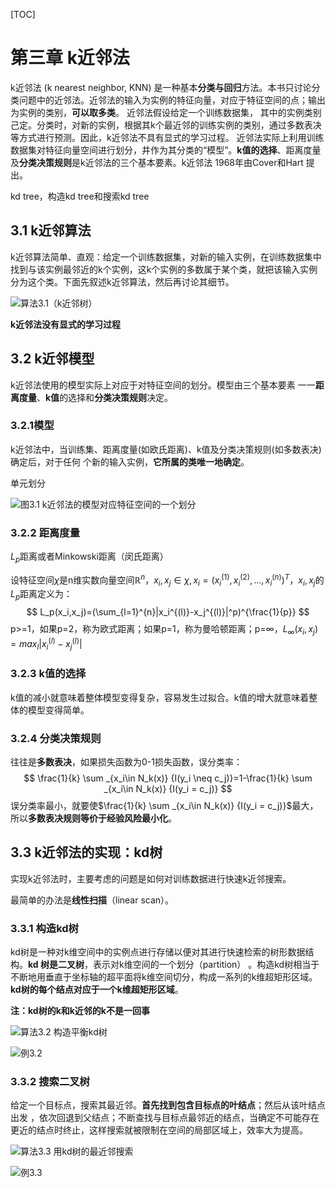 [TOC]



# 第三章 k近邻法

k近邻法 (k nearest neighbor, KNN) 是一种基本**分类与回归**方法。本书只讨论分类问题中的近邻法。近邻法的输入为实例的特征向量，对应于特征空间的点；输出为实例的类别，**可以取多类**。 近邻法假设给定一个训练数据集， 其中的实例类别己定。分类时，对新的实例，根据其k个最近邻的训练实例的类别，通过多数表决
等方式进行预测。因此，k近邻法不具有显式的学习过程。 近邻法实际上利用训练数据集对特征向量空间进行划分，井作为其分类的“模型”。**k值的选择**、距离度量及**分类决策规则**是k近邻法的三个基本要素。k近邻法 1968年由Cover和Hart 提出。

kd tree，构造kd tree和搜索kd tree

## 3.1 k近邻算法

k近邻算法简单、直观：给定一个训练数据集，对新的输入实例，在训练数据集中找到与该实例最邻近的k个实例，这k个实例的多数属于某个类，就把该输入实例分为这个类。下面先叙述k近邻算法，然后再讨论其细节。

![算法3.1（k近邻树）](https://raw.githubusercontent.com/DRosemei/statistical_learing_methods/master/imgs/%E7%AE%97%E6%B3%953.1.PNG)

**k近邻法没有显式的学习过程**



## 3.2 k近邻模型

k近邻法使用的模型实际上对应于对特征空间的划分。模型由三个基本要素 一一**距离度量**、**k值**的选择和**分类决策规则**决定。



### 3.2.1模型

k近邻法中，当训练集、距离度量(如欧氏距离)、k值及分类决策规则(如多数表决)确定后，对于任何 个新的输入实例，**它所属的类唯一地确定**。 

单元划分

![图3.1 k近邻法的模型对应特征空间的一个划分](https://raw.githubusercontent.com/DRosemei/statistical_learing_methods/master/imgs/%E5%9B%BE3.1.PNG)



### 3.2.2 距离度量

$L_p$距离或者Minkowski距离（闵氏距离）

设特征空间$\chi$是n维实数向量空间$\mathbb{R}^n$，$x_i,x_j \in \chi, x_i=(x_i^{(1)},x_i^{(2)},...,x_i^{(n)})^T$，$x_i,x_j$的$L_p$距离定义为：
$$
L_p(x_i,x_j)=(\sum_{l=1}^{n}|x_i^{(l)}-x_j^{(l)}|^p)^{\frac{1}{p}}
$$
p>=1，如果p=2，称为欧式距离；如果p=1，称为曼哈顿距离；p=∞，$L_\infty(x_i,x_j)=max_l |x_i^{(l)}-x_j^{(l)}|$



### 3.2.3 k值的选择

k值的减小就意味着整体模型变得复杂，容易发生过拟合。k值的增大就意味着整体的模型变得简单。



### 3.2.4 分类决策规则

往往是**多数表决**，如果损失函数为0-1损失函数，误分类率：
$$
\frac{1}{k} \sum _{x_i\in N_k(x)} {I(y_i \neq c_j)}=1-\frac{1}{k} \sum _{x_i\in N_k(x)} {I(y_i = c_j)}
$$
误分类率最小，就要使$\frac{1}{k} \sum _{x_i\in N_k(x)} {I(y_i = c_j)}$最大，所以**多数表决规则等价于经验风险最小化**。



## 3.3 k近邻法的实现：kd树

实现k近邻法时，主要考虑的问题是如何对训练数据进行快速k近邻搜索。

最简单的办法是**线性扫描**（linear scan）。



### 3.3.1 构造kd树

kd树是一种对k维空间中的实例点进行存储以便对其进行快速检索的树形数据结构。**kd 树是二叉树**，表示对k维空间的一个划分（partition） 。构造kd树相当于不断地用垂直于坐标轴的超平面将k维空间切分，构成一系列的k维超矩形区域。 **kd树的每个结点对应于一个k维超矩形区域**。

**注：kd树的k和k近邻的k不是一回事**

![算法3.2 构造平衡kd树](https://raw.githubusercontent.com/DRosemei/statistical_learing_methods/master/imgs/%E7%AE%97%E6%B3%953.2.PNG)

![例3.2](https://raw.githubusercontent.com/DRosemei/statistical_learing_methods/master/imgs/%E4%BE%8B3.2.PNG)



### 3.3.2 搜索二叉树

给定一个目标点，搜索其最近邻。**首先找到包含目标点的叶结点**；然后从该叶结点出发 ，依次回退到父结点；不断查找与目标点最邻近的结点，当确定不可能存在更近的结点时终止，这样搜索就被限制在空间的局部区域上，效率大为提高。

![算法3.3 用kd树的最近邻搜索](https://raw.githubusercontent.com/DRosemei/statistical_learing_methods/master/imgs/%E7%AE%97%E6%B3%953.3.PNG)

![例3.3](https://raw.githubusercontent.com/DRosemei/statistical_learing_methods/master/imgs/%E4%BE%8B3.3.PNG)

